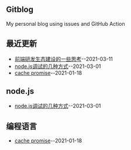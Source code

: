 ## Gitblog
My personal blog using issues and GitHub Action
## 最近更新
- [前端研发生态建设的一些思考](https://github.com/simplefeel/blog/issues/3)--2021-03-11
- [node.js调试的几种方式](https://github.com/simplefeel/blog/issues/2)--2021-03-01
- [cache promise](https://github.com/simplefeel/blog/issues/1)--2021-01-18
## node.js
- [node.js调试的几种方式](https://github.com/simplefeel/blog/issues/2)--2021-03-01
## 编程语言
- [cache promise](https://github.com/simplefeel/blog/issues/1)--2021-01-18
